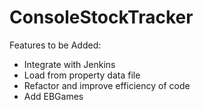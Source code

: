 # ConsoleStockTracker

Features to be Added:
- Integrate with Jenkins
- Load from property data file
- Refactor and improve efficiency of code
- Add EBGames
